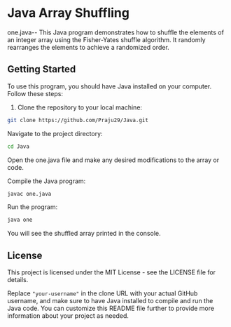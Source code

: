 
# Java Array Shuffling
one.java--
This Java program demonstrates how to shuffle the elements of an integer array using the Fisher-Yates shuffle algorithm. It randomly rearranges the elements to achieve a randomized order.

## Getting Started

To use this program, you should have Java installed on your computer. Follow these steps:

1. Clone the repository to your local machine:

```bash
git clone https://github.com/Praju29/Java.git
```

Navigate to the project directory:
```bash
cd Java
```
Open the one.java file and make any desired modifications to the array or code.

Compile the Java program:
```bash
javac one.java
```
Run the program:
```bash
java one
```
You will see the shuffled array printed in the console.

## License
This project is licensed under the MIT License - see the LICENSE file for details.

Replace `"your-username"` in the clone URL with your actual GitHub username, and make sure to have Java installed to compile and run the Java code. You can customize this README file further to provide more information about your project as needed.


